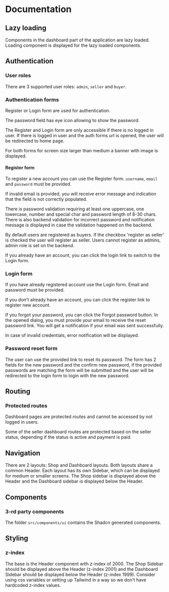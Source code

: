 # Documentation

## Lazy loading

Components in the dashboard part of the application are lazy loaded. Loading component is displayed for the lazy loaded components.

## Authentication

### User roles

There are 3 supported user roles: `admin`, `seller` and `buyer`.

### Authentication forms

Register or Login form are used for authentication.

The password field has eye icon allowing to show the password.

The Register and Login form are only accessible if there is no logged in user. If there is logged in user and the auth forms url is opened, the user will be redirected to home page.

For both forms for screen size larger than medium a banner with image is displayed.

#### Register form

To register a new account you can use the Register form. `username`, `email` and `password` must be provided.

If invalid email is provided, you will receive error message and indication that the field is not correctly populated.

There is password validation requiring at least one uppercase, one lowercase, number and special char and password length of 8-30 chars.
There is also backend validation for incorrect password and notification message is displayed in case the validation happened on the backend.

By default users are registered as buyers. If the checkbox 'register as seller' is checked the user will register as seller. Users cannot register as admins, admin role is set on the backend.

If you already have an account, you can click the login link to switch to the Login form.

### Login form

If you have already registered account use the Login form. Email and password must be provided.

If you don't already have an account, you can click the register link to register new account.

If you forgot your password, you can click the Forgot password button. In the opened dialog, you must provide your email to receive the reset password link. You will get a notification if your email was sent successfully.

In case of invalid credentials, error notification will be displayed.

### Password reset form

The user can use the provided link to reset its password. The form has 2 fields for the new password and the confirm new password, if the provided passwords are matching the form will be submitted and the user will be redirected to the login form to login with the new password.

## Routing

### Protected routes

Dashboard pages are protected routes and cannot be accessed by not logged in users.

Some of the seller dashboard routes are protected based on the seller status, depending if the status is active and payment is paid.

## Navigation

There are 2 layouts: Shop and Dashboard layouts. Both layouts share a common Header. Each layout has its own Sidebar, which can be displayed for medium or smaller screens. The Shop sidebar is displayed above the Header and the Dashboard sidebar is displayed below the Header.

## Components

### 3-rd party components

The folder `src/components/ui` contains the Shadcn generated components.

## Styling

### z-index

The base is the Header component with z-index of 2000. The Shop Sidebar should be displayed above the Header (z-index 2001) and the Dashboard Sidebar should be displayed below the Header (z-index 1999). Consider using css variables or setting up Tailwind in a way so we don't have hardcoded z-index values.
